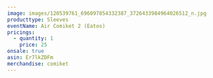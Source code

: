 ```yaml
---
image: images/120539761_696097854332387_3726433984964026512_n.jpg
producttype: Sleeves
eventName: Air Comiket 2 (Eatos)
pricings:
  - quantity: 1
    price: 25
onsale: true
asin: Er7lkZDFm
merchandise: comiket
---
```

